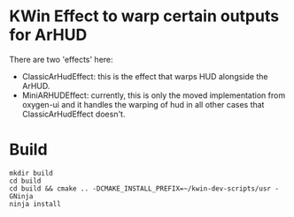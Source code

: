 # KWin Effect to warp certain outputs for ArHUD

There are two 'effects' here:
- ClassicArHudEffect: this is the effect that warps HUD alongside the ArHUD.
- MiniARHUDEffect: currently, this is only the moved implementation from oxygen-ui and it handles the warping of hud in all other cases that ClassicArHudEffect doesn't.

# Build

```
mkdir build
cd build
cd build && cmake .. -DCMAKE_INSTALL_PREFIX=~/kwin-dev-scripts/usr -GNinja
ninja install
```
